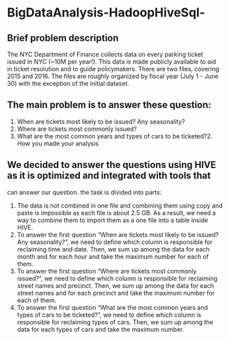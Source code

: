 # BigDataAnalysis-HadoopHiveSql-

## Brief problem description
The NYC Department of Finance collects data on every parking ticket issued in NYC (~10M
per year!). This data is made publicly available to aid in ticket resolution and to guide
policymakers.
There are two files, covering 2015 and 2016. The files are roughly organized by fiscal year
(July 1 - June 30) with the exception of the initial dataset.

## The main problem is to answer these question:
1. When are tickets most likely to be issued? Any seasonality?
2. Where are tickets most commonly issued?
3. What are the most common years and types of cars to be ticketed?2. How you made your analysis

## We decided to answer the questions using HIVE as it is optimized and integrated with tools that
can answer our question. the task is divided into parts:
1. The data is not combined in one file and combining them using copy and paste is
impossible as each file is about 2.5 GB. As a result, we need a way to combine them to
import them as a one file into a table inside HIVE.
2. To answer the first question  “When are tickets most likely to be issued? Any
seasonality?”, we need to define which column is responsible for reclaiming time and
date. Then, we sum up among the data for each month and for each hour and take the
maximum number for each of them.
3. To answer the first question  “Where are tickets most commonly issued?”, we need to
define which column is responsible for reclaiming street names and precinct. Then, we
sum up among the data for each street names and for each precinct and take the
maximum number for each of them.
4. To answer the first question  “What are the most common years and types of cars to be
ticketed?”, we need to define which column is responsible for reclaiming types of cars.
Then, we sum up among the data for each types of cars and take the maximum number.
